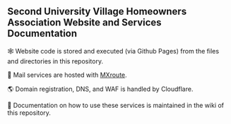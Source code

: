 ## Second University Village Homeowners Association Website and Services Documentation


:spider_web: Website code is stored and executed (via Github Pages) from the files and directories in this repository.

:email: Mail services are hosted with [MXroute](https://mxroute.com/).

:earth_americas: Domain registration, DNS, and WAF is handled by Cloudflare.

:notebook_with_decorative_cover: Documentation on how to use these services is maintained in the wiki of this repository.
